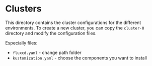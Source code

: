 # Clusters

This directory contains the cluster configurations for the different environments.
To create a new cluster, you can copy the `cluster-0` directory and modify the configuration files.

Especially files:
- `fluxcd.yaml` - change path folder
- `kustomization.yaml` - choose the components you want to install
